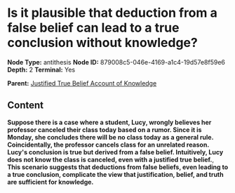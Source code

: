 # Is it plausible that deduction from a false belief can lead to a true conclusion without knowledge?

**Node Type:** antithesis
**Node ID:** 879008c5-046e-4169-a1c4-19d57e8f59e6
**Depth:** 2
**Terminal:** Yes

**Parent:** [Justified True Belief Account of Knowledge](justified-true-belief-account-of-knowledge.md)

## Content

**Suppose there is a case where a student, Lucy, wrongly believes her professor canceled their class today based on a rumor. Since it is Monday, she concludes there will be no class today as a general rule. Coincidentally, the professor cancels class for an unrelated reason. Lucy's conclusion is true but derived from a false belief. Intuitively, Lucy does not know the class is canceled, even with a justified true belief.**, **This scenario suggests that deductions from false beliefs, even leading to a true conclusion, complicate the view that justification, belief, and truth are sufficient for knowledge.**
